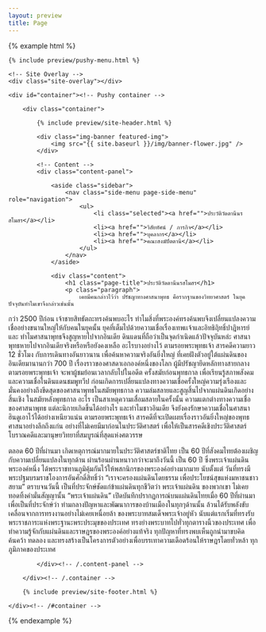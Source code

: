 ```yaml
---
layout: preview
title: Page
---
```


<div class="page">
{% example html %}

<div id="page-wrapper">

	{% include preview/pushy-menu.html %}

	<!-- Site Overlay -->
	<div class="site-overlay"></div>

	<div id="container"><!-- Pushy container -->

		<div class="container">

			{% include preview/site-header.html %}

			<div class="img-banner featured-img">
				<img src="{{ site.baseurl }}/img/banner-flower.jpg" />
			</div>

			<!-- Content -->
			<div class="content-panel">

				<aside class="sidebar">
					<nav class="side-menu page-side-menu" role="navigation">
						<ul>
							<li class="selected"><a href="">ประวัติวัดตานีนรสโมสร</a></li>
							<li><a href="">วิสัยทัศน์ / ภารกิจ</a></li>
							<li><a href="">บุคลากร</a></li>
							<li><a href="">คณะสงฆ์ปัตตานี</a></li>
						</ul>
					</nav>
				</aside>

				<div class="content">
					<h1 class="page-title">ประวัติวัดตานีนรสโมสร</h1>
					<p class="paragraph">
						เคยมีคนกล่าวไว้ว่า ปรัชญาทางศาสนาพุทธ คือรากฐานของวิทยาศาสตร์ ในยุคปัจจุบันทำไมเขาจึงกล่าวเช่นนั้น
กว่า 2500 ปีก่อน เจ้าชายสิทธัตถะทรงค้นพบอะไร ทำไมสิ่งที่พระองค์ทรงค้นพบจึงเปลี่ยนแปลงความเชื่ออย่างขนานใหญ่ให้กับคนในยุคนั้น ยุคที่เต็มไปด้วยความเชื่อเรื่องเทพเเจ้าและอิทธิฤิทธิ์ปาฎิหารย์ และ ทำไมศาสนาพุทธจึงสูญหายไปจากอินเดีย ดินแดนที่ถือว่าเป็นจุดกำเนิดแล้วปัจจุบันหล่ะ ศาสนาพุทธหายไปจากอินเดียจริงหรือหรือยังคงเหลือ อะไรบางอย่างไว้
ตามรอยพระพุทธเจ้า สารคดีความยาว 12 ชั่วโมง กับการเดินทางอันยาวนาน เพื่อค้นหาความจริงอันยิ่งใหญ่ ที่เคยฝังตัวอยู่ใต้แผ่นดินของอินเดียมานานกว่า 700 ปี เรื่องราวของศาสดาเอกองค์หนึ่งของโลก ผู้มีปรัชญายึดหลักทางสายกลาง
ตามรอยพระพุทธเจ้า จะพาผู้ชมย้อนเวลากลับไปในอดีต ครั้งสมัยก่อนพุทธกาล เพื่อเรียนรู้สภาพสังคม และความเชื่อในดินแดนชมพูทวีป ก่อนเกิดการเปลี่ยนแปลงทางความเชื่อครั้งใหญ่ความรุ่งเรืองและมั่นคงอย่างถึงขีดสุดของศาสนาพุทธในสมัยพุทธกาล ความล่มสลายและสูญสิ้นไปจากแผ่นดินเกิดอย่างสิ้นเชิง ในสมัยหลังพุทธกาล
อะไร เป็นสาเหตุความเสื่อมสลายในครั้งนั้น ความแตกต่างทางความเชื่อของศาสนาพุทธ แต่ละนิกายเกิดขึ้นได้อย่างไร และทำไมชาวอินเดีย จึงยังคงรักษาความเชื่อในศาสนาฮินดูเอาไว้ได้อย่างเหนียวแน่น
ตามรอยพระพุทธเจ้า สารคดีที่จะเปิดเผยเรื่องราวอันยิ่งใหญ่ของพุทธศาสนาอย่างลึกถึงแก่น อย่างที่ไม่เคยมีมาก่อนในประวัติศาสตร์ เพื่อให้เป็นสารคดีเชิงประวัติศาสตร์ โบราณคดีและมานุษยวิทยาที่สมบูรณ์ที่สุดแห่งศตวรรษ
					</p>
					<p class="paragraph">
						ตลอด 60 ปีที่ผ่านมา เกิดเหตุการณ์มากมายในประวัติศาสตร์ชาติไทย เป็น 60 ปีที่สังคมไทยต้องเผชิญกับความเปลี่ยนแปลงในทุกด้าน ผ่านร้อนผ่านหนาวกว่าจะมาถึงวันนี้ เป็น 60 ปี ซึ่งพระเจ้าแผ่นดินพระองค์หนึ่ง ได้พระราชทานภูมิคุ้มกันไว้ให้พสกนิกรของพระองค์อย่างมากมาย
นับตั้งแต่ วันที่ทรงมีพระปฐมบรมราชโองการอันศักดิ์สิทธิ์ว่า “เราจะครองแผ่นดินโดยธรรม เพื่อประโยชน์สุขแห่งมหาชนชาวสยาม” ตราบจนวันนี้ เป็นที่ประจักษ์ชัดแก่ข้าแผ่นดินทุกชีวิตว่า พระเจ้าแผ่นดิน ของพวกเขา ไม่เคยทอดทิ้งคำมั่นสัญญานั้น
“พระเจ้าแผ่นดิน” เปิดบันทึกปรากฏการณ์บนแผ่นดินไทยเมื่อ 60 ปีที่ผ่านมา เพื่อเป็นที่ประจักษ์ว่า ท่ามกลางปัญหาและพัฒนาการของบ้านเมืองในทุกๆด้านนั้น ล้วนได้รับพลังขับเคลื่อนจากการทรงงานอย่างไม่เคยเหนื่อยล้า ของพระบาทสมเด็จพระเจ้าอยู่หัว
นับแต่แรกเริ่มที่ทรงรับพระราชภาระแห่งพระฐานะพระประมุขของประเทศ ทรงย่างพระบาทไปทั่วทุกตารางนิ้วของประเทศ เพื่อทำความรู้จักกับแผ่นดินและราษฎรของพระองค์อย่างแท้จริง
ทุกปัญหาที่ทรงพบเห็นถูกนำมาขบคิด ค้นคว้า ทดลอง และทรงสร้างเป็นโครงการตัวอย่างเพื่อบรรเทาความเดือดร้อนให้ราษฎรโดยทั่วหล้า ทุกภูมิภาคของประเทศ
					</p>
				</div>

			</div><!-- /.content-panel -->

		</div><!-- /.container -->

		{% include preview/site-footer.html %}

	</div><!-- /#container -->

</div>

{% endexample %}
</div>
